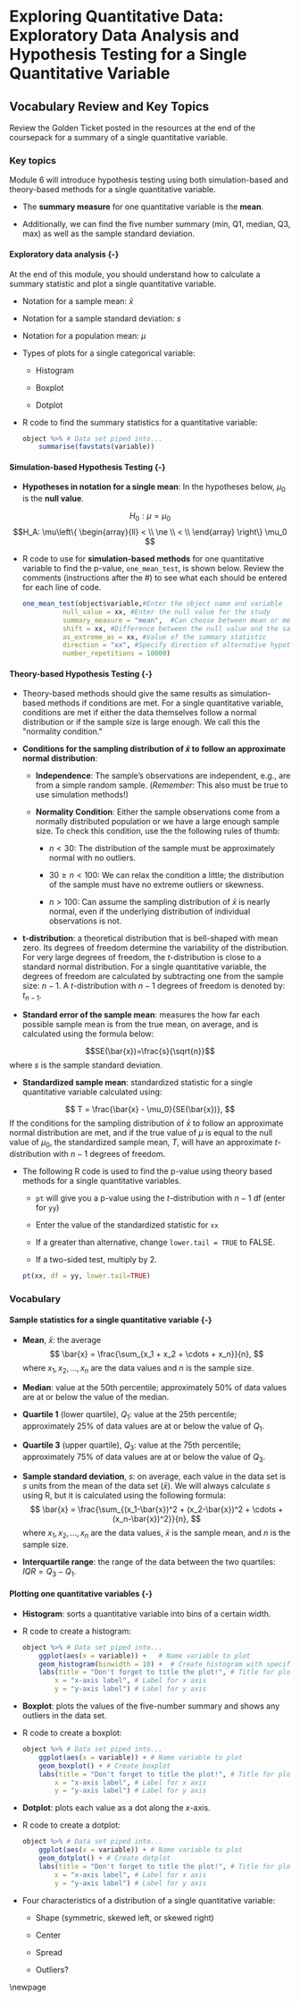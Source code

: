 # Exploring Quantitative Data: Exploratory Data Analysis and Hypothesis Testing for a Single Quantitative Variable

## Vocabulary Review and Key Topics

Review the Golden Ticket posted in the resources at the end of the coursepack for a summary of a single quantitative variable.  

### Key topics

Module 6 will introduce hypothesis testing using both simulation-based and theory-based methods for a single quantitative variable.

* The **summary measure** for one quantitative variable is the **mean**.

* Additionally, we can find the five number summary (min, Q1, median, Q3, max) as well as the sample standard deviation.

#### Exploratory data analysis {-}

At the end of this module, you should understand how to calculate a summary statistic and plot a single quantitative variable.  

* Notation for a sample mean: $\bar{x}$

* Notation for a sample standard deviation: $s$

* Notation for a population mean: $\mu$

* Types of plots for a single categorical variable:

    - Histogram
    
    - Boxplot
    
    - Dotplot

* R code to find the summary statistics for a quantitative variable:

    
    ``` r
    object %>% # Data set piped into...
        summarise(favstats(variable))
    ```

#### Simulation-based Hypothesis Testing {-}

* **Hypotheses in notation for a single mean**: In the hypotheses below, $\mu_0$ is the **null value**.

$$H_0: \mu = \mu_0$$
$$H_A: \mu\left\{
\begin{array}{ll}
< \\
\ne \\
< \\
\end{array}
\right\}
\mu_0 $$

* R code to use for **simulation-based methods** for one quantitative variable to find the p-value, `one_mean_test`, is shown below. Review the comments (instructions after the #) to see what each should be entered for each line of code.

    
    ``` r
    one_mean_test(object$variable,#Enter the object name and variable
              null_value = xx, #Enter the null value for the study
              summary_measure = "mean",  #Can choose between mean or median
              shift = xx, #Difference between the null value and the sample mean
              as_extreme_as = xx, #Value of the summary statistic
              direction = "xx", #Specify direction of alternative hypothesis
              number_repetitions = 10000)
    ```

#### Theory-based Hypothesis Testing {-}

* Theory-based methods should give the same results as simulation-based methods if conditions are met. For a single quantitative variable, conditions are met if either the data themselves follow a normal distribution or if the sample size is large enough. We call this the "normality condition."

* **Conditions for the sampling distribution of $\bar{x}$ to follow an approximate normal distribution**:

    * **Independence**: The sample’s observations are independent, e.g., are from a simple random sample. (*Remember*: This also must be true to use simulation methods!)

     * **Normality Condition**: Either the sample observations come from a normally distributed population or we have a large enough sample size.  To check this condition, use the the following rules of thumb:
     
         - $n < 30$: The distribution of the sample must be approximately normal with no outliers.
         
         - $30 \ge n < 100$: We can relax the condition a little; the distribution of the sample must have no extreme outliers or skewness.
         
         - $n > 100$: Can assume the sampling distribution of $\bar{x}$ is nearly normal, even if the underlying distribution of individual observations is not.
         
* **t-distribution**: a theoretical distribution that is bell-shaped with mean zero. Its degrees of freedom determine the variability of the distribution. For very large degrees of freedom, the $t$-distribution is close to a standard normal distribution. For a single quantitative variable, the degrees of freedom are calculated by subtracting one from the sample size: $n-1$. A $t$-distribution with $n-1$ degrees of freedom is denoted by: $t_{n-1}$.

* **Standard error of the sample mean**: measures the how far each possible sample mean is from the true mean, on average, and is calculated using the formula below:

$$SE(\bar{x})=\frac{s}{\sqrt{n}}$$
where $s$ is the sample standard deviation.

* **Standardized sample mean**: standardized statistic for a single quantitative variable calculated using:

$$
T = \frac{\bar{x} - \mu_0}{SE(\bar{x})},
$$
    If the conditions for the sampling distribution of $\bar{x}$ to follow an approximate normal distribution are met, and if the true value of $\mu$ is equal to the null value of $\mu_0$, the standardized sample mean, $T$, will have an approximate $t$-distribution with $n-1$ degrees of freedom.

* The following R code is used to find the p-value using theory based methods for a single quantitative variables.

    * `pt` will give you a p-value using the $t$-distribution with $n-1$ df (enter for `yy`)
    
    * Enter the value of the standardized statistic for `xx`

    * If a greater than alternative, change `lower.tail = TRUE` to FALSE.
    
    * If a two-sided test, multiply by 2.
    
    
    ``` r
    pt(xx, df = yy, lower.tail=TRUE)
    ```

### Vocabulary

#### Sample statistics for a single quantitative variable {-}

* **Mean**, $\bar{x}$: the average
$$ 
\bar{x} = \frac{\sum_{x_1 + x_2 + \cdots + x_n}}{n},
$$
where $x_1, x_2, \ldots, x_n$ are the data values and $n$ is the sample size.


* **Median**: value at the 50th percentile; approximately 50\% of data values are at or below the value of the median.

* **Quartile 1** (lower quartile), $Q_1$: value at the 25th percentile; approximately 25\% of data values are at or below the value of $Q_1$.

* **Quartile 3** (upper quartile), $Q_3$: value at the 75th percentile; approximately 75\% of data values are at or below the value of $Q_3$.

* **Sample standard deviation**, $s$: on average, each value in the data set is $s$ units from the mean of the data set ($\bar{x}$). We will always calculate $s$ using R, but it is calculated using the following formula:
$$
\bar{x} = \frac{\sum_{(x_1-\bar{x})^2 + (x_2-\bar{x})^2 + \cdots + (x_n-\bar{x})^2}}{n},
$$
where $x_1, x_2, \ldots, x_n$ are the data values, $\bar{x}$ is the sample mean, and $n$ is the sample size.

* **Interquartile range**: the range of the data between the two quartiles: $IQR = Q_3-Q_1$.

#### Plotting one quantitative variables {-}

* **Histogram**: sorts a quantitative variable into bins of a certain width. 

* R code to create a histogram:

    
    ``` r
    object %>% # Data set piped into...
        ggplot(aes(x = variable)) +   # Name variable to plot
        geom_histogram(binwidth = 10) +  # Create histogram with specified binwidth
        labs(title = "Don't forget to title the plot!", # Title for plot
            x = "x-axis label", # Label for x axis
            y = "y-axis label") # Label for y axis
    ```


* **Boxplot**: plots the values of the five-number summary and shows any outliers in the data set.

* R code to create a boxplot:

    
    ``` r
    object %>% # Data set piped into...
        ggplot(aes(x = variable)) + # Name variable to plot
        geom_boxplot() + # Create boxplot 
        labs(title = "Don't forget to title the plot!", # Title for plot
            x = "x-axis label", # Label for x axis
            y = "y-axis label") # Label for y axis
    ```

* **Dotplot**: plots each value as a dot along the $x$-axis.

* R code to create a dotplot:

    
    ``` r
    object %>% # Data set piped into...
        ggplot(aes(x = variable)) + # Name variable to plot
        geom_dotplot() + # Create dotplot 
        labs(title = "Don't forget to title the plot!", # Title for plot
            x = "x-axis label", # Label for x axis
            y = "y-axis label") # Label for y axis
    ```
    
* Four characteristics of a distribution of a single quantitative variable:

    - Shape  (symmetric, skewed left, or skewed right)
    
    - Center 
    
    - Spread
    
    - Outliers?
    

\newpage
